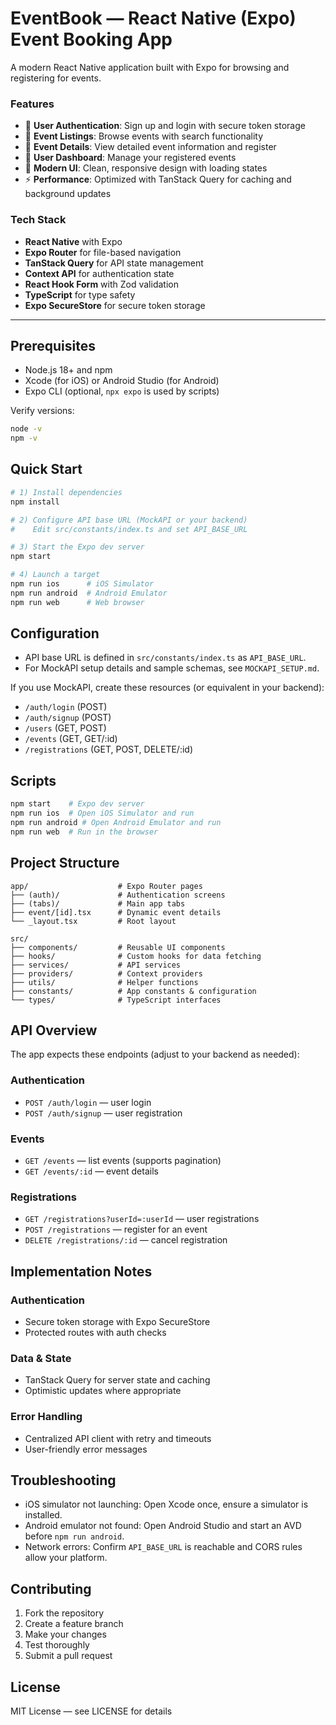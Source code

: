 # EventBook — React Native (Expo) Event Booking App

A modern React Native application built with Expo for browsing and registering for events.

### Features

- 🔐 **User Authentication**: Sign up and login with secure token storage
- 📱 **Event Listings**: Browse events with search functionality
- 📄 **Event Details**: View detailed event information and register
- 👤 **User Dashboard**: Manage your registered events
- 🎨 **Modern UI**: Clean, responsive design with loading states
- ⚡ **Performance**: Optimized with TanStack Query for caching and background updates

### Tech Stack

- **React Native** with Expo
- **Expo Router** for file-based navigation
- **TanStack Query** for API state management
- **Context API** for authentication state
- **React Hook Form** with Zod validation
- **TypeScript** for type safety
- **Expo SecureStore** for secure token storage

---

## Prerequisites

- Node.js 18+ and npm
- Xcode (for iOS) or Android Studio (for Android)
- Expo CLI (optional, `npx expo` is used by scripts)

Verify versions:

```bash
node -v
npm -v
```

## Quick Start

```bash
# 1) Install dependencies
npm install

# 2) Configure API base URL (MockAPI or your backend)
#    Edit src/constants/index.ts and set API_BASE_URL

# 3) Start the Expo dev server
npm start

# 4) Launch a target
npm run ios      # iOS Simulator
npm run android  # Android Emulator
npm run web      # Web browser
```

## Configuration

- API base URL is defined in `src/constants/index.ts` as `API_BASE_URL`.
- For MockAPI setup details and sample schemas, see `MOCKAPI_SETUP.md`.

If you use MockAPI, create these resources (or equivalent in your backend):

- `/auth/login` (POST)
- `/auth/signup` (POST)
- `/users` (GET, POST)
- `/events` (GET, GET/:id)
- `/registrations` (GET, POST, DELETE/:id)

## Scripts

```bash
npm start    # Expo dev server
npm run ios  # Open iOS Simulator and run
npm run android # Open Android Emulator and run
npm run web  # Run in the browser
```

## Project Structure

```
app/                    # Expo Router pages
├── (auth)/             # Authentication screens
├── (tabs)/             # Main app tabs
├── event/[id].tsx      # Dynamic event details
└── _layout.tsx         # Root layout

src/
├── components/         # Reusable UI components
├── hooks/              # Custom hooks for data fetching
├── services/           # API services
├── providers/          # Context providers
├── utils/              # Helper functions
├── constants/          # App constants & configuration
└── types/              # TypeScript interfaces
```

## API Overview

The app expects these endpoints (adjust to your backend as needed):

### Authentication
- `POST /auth/login` — user login
- `POST /auth/signup` — user registration

### Events
- `GET /events` — list events (supports pagination)
- `GET /events/:id` — event details

### Registrations
- `GET /registrations?userId=:userId` — user registrations
- `POST /registrations` — register for an event
- `DELETE /registrations/:id` — cancel registration

## Implementation Notes

### Authentication
- Secure token storage with Expo SecureStore
- Protected routes with auth checks

### Data & State
- TanStack Query for server state and caching
- Optimistic updates where appropriate

### Error Handling
- Centralized API client with retry and timeouts
- User-friendly error messages

## Troubleshooting

- iOS simulator not launching: Open Xcode once, ensure a simulator is installed.
- Android emulator not found: Open Android Studio and start an AVD before `npm run android`.
- Network errors: Confirm `API_BASE_URL` is reachable and CORS rules allow your platform.

## Contributing

1. Fork the repository
2. Create a feature branch
3. Make your changes
4. Test thoroughly
5. Submit a pull request

## License

MIT License — see LICENSE for details
